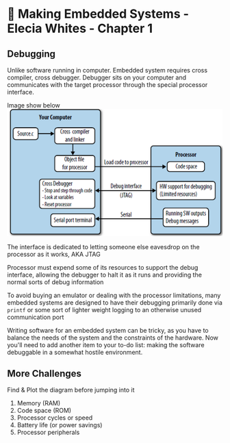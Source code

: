 # 🌱 Making Embedded Systems - Elecia Whites - Chapter 1

## Debugging
Unlike software running in computer.
Embedded system requires cross compiler, cross debugger. 
Debugger sits on your computer and communicates with the target processor through the special processor interface.

Image show below
![Computer and target processor](./images/Fig1-1.png)

The interface is dedicated to letting someone else eavesdrop on the processor as it works, AKA JTAG

Processor must expend some of its resources to support the debug interface, allowing the debugger to halt it as it runs and providing the normal sorts of debug information

To avoid buying an emulator or dealing with the processor limitations, many embedded systems are designed to have their debugging primarily done via ```printf``` or some sort of lighter weight logging to an otherwise unused communication port

Writing software for an embedded system can be tricky, as you have to balance the needs of the system and the constraints of the hardware. Now you'll need to add another item to your to-do list: making the software debuggable in a somewhat hostile environment.

## More Challenges
Find & Plot the diagram before jumping into it
1. Memory (RAM)
2. Code space (ROM)
3. Processor cycles or speed
4. Battery life (or power savings)
5. Processor peripherals
